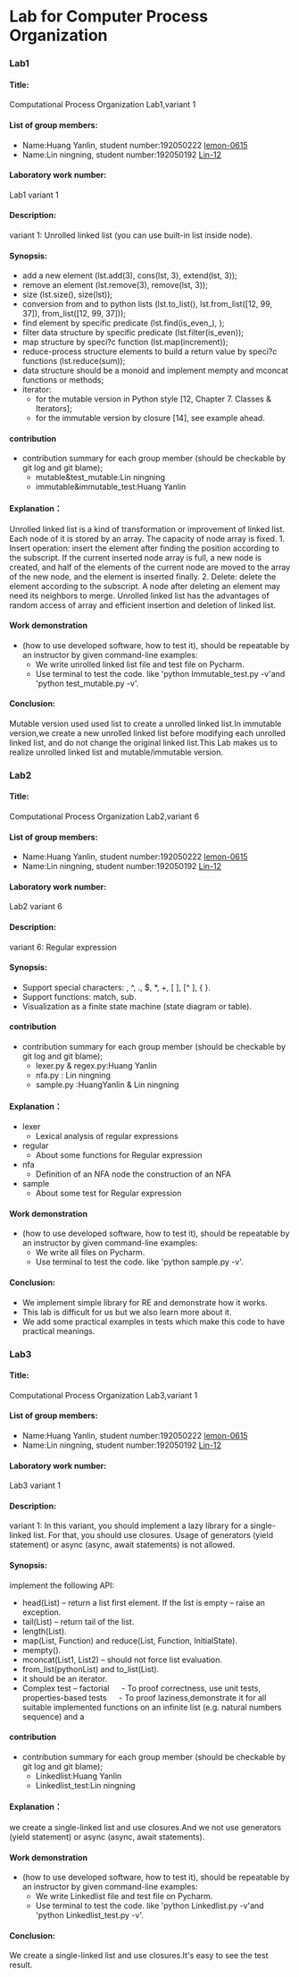 # Lab for  Computer Process Organization

### Lab1

#### Title:
  Computational Process Organization Lab1,variant 1

#### List of group members:
  - Name:Huang Yanlin,  student number:192050222 [lemon-0615](https://github.com/lemon-0615)
  - Name:Lin ningning,  student number:192050192  [Lin-12](https://github.com/Lin-12)

#### Laboratory work number:
   Lab1 variant 1
#### Description:
   variant 1: Unrolled linked list (you can use built-in list inside node).

#### Synopsis:  
* add a new element (lst.add(3), cons(lst, 3), extend(lst, 3));  
* remove an element (lst.remove(3), remove(lst, 3));
* size (lst.size(), size(lst));    
* conversion from and to python lists (lst.to_list(), lst.from_list([12, 99, 37]), from_list([12, 99, 37]));   
* find element by specific predicate (lst.find(is_even_), );    
* filter data structure by specific predicate (lst.filter(is_even));   
* map structure by speci?c function (lst.map(increment));   
* reduce-process structure elements to build a return value by speci?c functions (lst.reduce(sum));    
* data structure should be a monoid and implement mempty and mconcat functions or methods;    
* iterator: 
   - for the mutable version in Python style [12, Chapter 7. Classes & Iterators]; 
   - for the immutable version by closure [14], see example ahead.

#### contribution
* contribution summary for each group member (should be checkable by git log and git blame);
   - mutable&test_mutable:Lin ningning 
   - immutable&immutable_test:Huang Yanlin 
#### Explanation：  
  Unrolled linked list is a kind of transformation or improvement of linked list. Each node of it is stored by an array. The capacity of node array is fixed. 1. Insert operation: insert the element after finding the position according to the subscript. If the current inserted node array is full, a new node is created, and half of the elements of the current node are moved to the array of the new node, and the element is inserted finally. 2. Delete: delete the element according to the subscript. A node after deleting an element may need its neighbors to merge. Unrolled linked list has the advantages of random access of array and efficient insertion and deletion of linked list.

#### Work demonstration 
* (how to use developed software, how to test it), should be repeatable by an instructor by given command-line examples:  
  - We write unrolled linked list file and test file on Pycharm.
  - Use terminal to test the code. like 'python Immutable_test.py -v'and 'python test_mutable.py -v'.

#### Conclusion:  
  Mutable version used used list to create a unrolled linked list.In immutable version,we create a new unrolled linked list before modifying each unrolled linked list, and do not change the original linked list.This Lab makes us to realize unrolled linked list and  mutable/immutable version.

### Lab2

#### Title:
  Computational Process Organization Lab2,variant 6

#### List of group members:
  - Name:Huang Yanlin,  student number:192050222 [lemon-0615](https://github.com/lemon-0615)
  - Name:Lin ningning,  student number:192050192  [Lin-12](https://github.com/Lin-12)

#### Laboratory work number:
   Lab2 variant 6
#### Description:
   variant 6: Regular expression

#### Synopsis:  
* Support special characters: \, ^, ., $, *, +, [ ], [^ ], { }.  
* Support functions: match, sub.
* Visualization as a finite state machine (state diagram or table).    

#### contribution
* contribution summary for each group member (should be checkable by git log and git blame);
   - lexer.py & regex.py:Huang Yanlin
   - nfa.py : Lin ningning
   - sample.py :HuangYanlin & Lin ningning

#### Explanation：  
 * lexer
    - Lexical analysis of regular expressions
 * regular
    - About some functions for Regular expression
 * nfa
    - Definition of an NFA node the construction of an NFA
 * sample
    - About some test for Regular expression

#### Work demonstration 
* (how to use developed software, how to test it), should be repeatable by an instructor by given command-line examples:  
  - We write all files on Pycharm.
  - Use terminal to test the code. like 'python sample.py -v'.

#### Conclusion:  
  * We implement simple library for RE and demonstrate how it works.
  * This lab is difficult for us but we also learn more about it.
  * We add some practical examples in tests which make this code to have practical meanings.

### Lab3

#### Title:
  Computational Process Organization Lab3,variant 1

#### List of group members:
 - Name:Huang Yanlin,  student number:192050222 [lemon-0615](https://github.com/lemon-0615)
 - Name:Lin ningning,  student number:192050192  [Lin-12](https://github.com/Lin-12)

#### Laboratory work number:
   Lab3 variant 1
#### Description:
   variant 1: In this variant, you should implement a lazy library for a single-linked list. For that, you should use closures. Usage of generators (yield statement) or async (async, await statements) is not allowed.

#### Synopsis:  
 implement the following API:
 
* head(List) – return a list first element. If the list is empty – raise an exception. 
* tail(List) – return tail of the list.
* length(List).
* map(List, Function) and reduce(List, Function, InitialState).
* mempty().
* mconcat(List1, List2) – should not force list evaluation.
* from_list(pythonList) and to_list(List).
* it should be an iterator.
* Complex test – factorial
   - To proof correctness, use unit tests, properties-based tests
   - To proof laziness,demonstrate it for all suitable implemented functions on an infinite list (e.g. natural numbers sequence) and a 

#### contribution
* contribution summary for each group member (should be checkable by git log and git blame);
   - Linkedlist:Huang Yanlin
   - Linkedlist_test:Lin ningning

#### Explanation：  
  we create a single-linked list and use closures.And we not use  generators (yield statement) or async (async, await statements).
  
#### Work demonstration 
* (how to use developed software, how to test it), should be repeatable by an instructor by given command-line examples:  
  - We write Linkedlist file and test file on Pycharm.
  - Use terminal to test the code. like 'python Linkedlist.py -v'and 'python Linkedlist_test.py -v'.

#### Conclusion:  
  We create a single-linked list and use closures.It's easy to see the test result.
  
 


